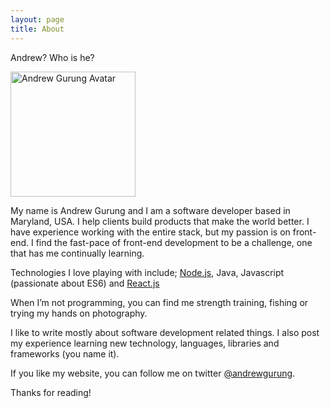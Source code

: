 ```yaml
---
layout: page
title: About
---
```



<p class="message">
  Andrew? Who is he?
</p>

<img src="https://avatars3.githubusercontent.com/u/6941709?v=3&s=460" width="200" height="200" alt='Andrew Gurung Avatar'/>

My name is Andrew Gurung and I am a software developer based in Maryland, USA. I help clients build products that make the world better. I have experience working with the entire stack, but my passion is on front-end. I find the fast-pace of front-end development to be a challenge, one that has me continually learning.

Technologies I love playing with include; [Node.js](https://nodejs.org/en/), Java, Javascript (passionate about ES6) and [React.js](https://facebook.github.io/react/)

When I’m not programming, you can find me strength training, fishing or trying my hands on photography.

I like to write mostly about software development related things. I also post my experience learning new technology, languages, libraries and frameworks (you name it).

If you like my website, you can follow me on twitter [@andrewgurung](https://twitter.com/andrewgurung).

Thanks for reading!

